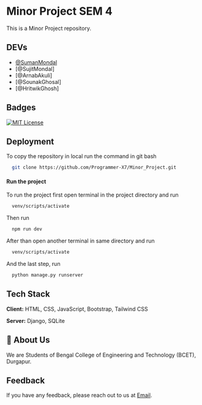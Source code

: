 
# Minor Project SEM 4

This is a Minor Project repository.


## DEVs

- [@SumanMondal](https://www.github.com/Programmer-X7)
- [@SujitMondal]
- [@ArnabAkuli]
- [@SounakGhosal]
- [@HritwikGhosh]



## Badges

[![MIT License](https://img.shields.io/badge/License-MIT-green.svg)](https://choosealicense.com/licenses/mit/)

## Deployment

To copy the repository in local run the command in git bash

```bash
  git clone https://github.com/Programmer-X7/Minor_Project.git
```

#### Run the project
To run the project first open terminal in the project directory and run

```bash
  venv/scripts/activate
```

Then run

```bash
  npm run dev
```

After than open another terminal in same directory and run

```bash
  venv/scripts/activate
```

And the last step, run

```bash
  python manage.py runserver
```


## Tech Stack

**Client:** HTML, CSS, JavaScript, Bootstrap, Tailwind CSS

**Server:** Django, SQLite


## 🚀 About Us
We are Students of Bengal College of Engineering and Technology (BCET), Durgapur.


## Feedback

If you have any feedback, please reach out to us at [Email](sumanmondalgaming@gmail.com).
